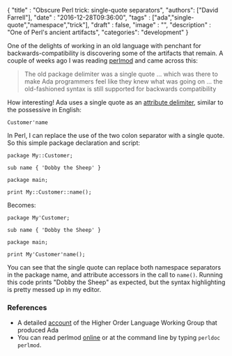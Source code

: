 
  {
    "title"  : "Obscure Perl trick: single-quote separators",
    "authors": ["David Farrell"],
    "date"   : "2016-12-28T09:36:00",
    "tags"   : ["ada","single-quote","namespace","trick"],
    "draft"  : false,
    "image"  : "",
    "description" : "One of Perl's ancient artifacts",
    "categories": "development"
  }

One of the delights of working in an old language with penchant for backwards-compatibility is discovering some of the artifacts that remain. A couple of weeks ago I was reading [perlmod](http://perldoc.perl.org/perlmod.html) and came across this:

   > The old package delimiter was a single quote ... which was there
   > to make Ada programmers feel like they knew what was going on ...
   > the old-fashioned syntax is still supported for backwards
   > compatibility

How interesting! Ada uses a single quote as an [attribute delimiter](https://en.wikibooks.org/wiki/Ada_Programming/Delimiters/'), similar to the possessive in English:

    Customer'name

In Perl, I can replace the use of the two colon separator with a single quote. So this simple package declaration and script:

``` prettyprint
package My::Customer;

sub name { 'Dobby the Sheep' }

package main;

print My::Customer::name();
```

Becomes:

``` prettyprint
package My'Customer;

sub name { 'Dobby the Sheep' }

package main;

print My'Customer'name();
```

You can see that the single quote can replace both namespace separators in the package name, and attribute accessors in the call to `name()`. Running this code prints "Dobby the Sheep" as expected, but the syntax highlighting is pretty messed up in my editor.

### References

* A detailed [account](http://archive.adaic.com/pol-hist/history/holwg-93/holwg-93.htm) of the Higher Order Language Working Group that produced Ada
* You can read perlmod [online](http://perldoc.perl.org/perlmod.html) or at the command line by typing `perldoc perlmod`.

